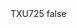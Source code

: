 <?xml version="1.0" encoding="UTF-8"?>
<CustomMetadata xmlns="http://soap.sforce.com/2006/04/metadata">
    <label>TXU725</label>
    <protected>false</protected>
</CustomMetadata>
